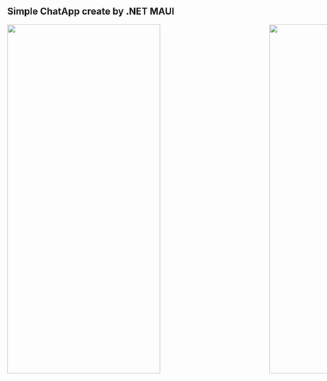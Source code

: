 <h2> Simple ChatApp create by .NET MAUI </h2>
<div style="display:flex;gap:250px">
<img style="width:350px;height:800px" src="https://user-images.githubusercontent.com/92216715/197154260-fab62e6e-9bbd-41bb-98dc-5f5f9d6105fa.png"/>
<img style="width:350px;height:800px" src="https://user-images.githubusercontent.com/92216715/197158933-51c56c6a-f900-49bb-8f4c-95a4ac258f10.png"/>
</div>



